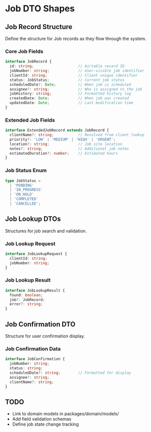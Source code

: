 # Job DTO Shapes

## Job Record Structure
Define the structure for Job records as they flow through the system.

### Core Job Fields
```typescript
interface JobRecord {
  id: string;                    // Airtable record ID
  jobNumber: string;             // User-visible job identifier
  clientId: string;              // Client unique identifier
  status: JobStatus;             // Current job status
  scheduledDate?: Date;          // When job is scheduled
  assignee?: string;             // Who is assigned to the job
  jobHistory: string;            // Formatted history log
  createdDate: Date;             // When job was created
  updatedDate: Date;             // Last modification time
}
```

### Extended Job Fields
```typescript
interface ExtendedJobRecord extends JobRecord {
  clientName?: string;           // Resolved from client lookup
  priority?: 'LOW' | 'MEDIUM' | 'HIGH' | 'URGENT';
  location?: string;             // Job site location
  notes?: string;                // Additional job notes
  estimatedDuration?: number;    // Estimated hours
}
```

### Job Status Enum
```typescript
type JobStatus = 
  | 'PENDING'
  | 'IN_PROGRESS'
  | 'ON_HOLD'
  | 'COMPLETED'
  | 'CANCELLED';
```

## Job Lookup DTOs
Structures for job search and validation.

### Job Lookup Request
```typescript
interface JobLookupRequest {
  clientId: string;
  jobNumber: string;
}
```

### Job Lookup Result
```typescript
interface JobLookupResult {
  found: boolean;
  job?: JobRecord;
  error?: string;
}
```

## Job Confirmation DTO
Structure for user confirmation display.

### Job Confirmation Data
```typescript
interface JobConfirmation {
  jobNumber: string;
  status: string;
  scheduledDate?: string;        // Formatted for display
  assignee?: string;
  clientName?: string;
}
```

## TODO
- Link to domain models in packages/domain/models/
- Add field validation schemas
- Define job state change tracking
